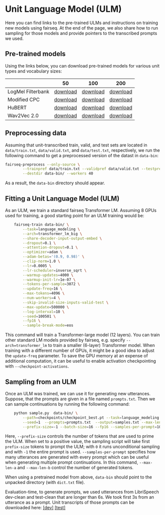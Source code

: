 # Unit Language Model (ULM)

Here you can find links to the pre-trained ULMs and instructions on training new models using fairseq. At the end of the page, we also share how to run sampling for those models and provide pointers to the transcribed prompts we used.

## Pre-trained models

Using the links below, you can download pre-trained models for various unit types and vocabulary sizes:

| | 50 | 100 | 200
|-|-|-|-
| LogMel Filterbank | [download](https://dl.fbaipublicfiles.com/textless_nlp/gslm/logmel/lm_km50/logmel50_lm.tgz)  |  [download](https://dl.fbaipublicfiles.com/textless_nlp/gslm/logmel/lm_km100/logmel100_lm.tgz) | [download](https://dl.fbaipublicfiles.com/textless_nlp/gslm/logmel/lm_km200/logmel200_lm.tgz)
| Modified CPC | [download](https://dl.fbaipublicfiles.com/textless_nlp/gslm/cpc/lm_km50/cpc50_lm.tgz) | [download](https://dl.fbaipublicfiles.com/textless_nlp/gslm/cpc/lm_km100/cpc100_lm.tgz) | [download](https://dl.fbaipublicfiles.com/textless_nlp/gslm/cpc/lm_km200/cpc200_lm.tgz)
| HuBERT | [download](https://dl.fbaipublicfiles.com/textless_nlp/gslm/hubert/lm_km50/hubert50_lm.tgz) | [download](https://dl.fbaipublicfiles.com/textless_nlp/gslm/hubert/lm_km100/hubert100_lm.tgz) | [download](https://dl.fbaipublicfiles.com/textless_nlp/gslm/hubert/lm_km200/hubert200_lm.tgz)
| Wav2Vec 2.0 | [download](https://dl.fbaipublicfiles.com/textless_nlp/gslm/w2v2/lm_km50/w2v2_50_lm.tgz) | [download](https://dl.fbaipublicfiles.com/textless_nlp/gslm/w2v2/lm_km100/w2v2_100_lm.tgz) | [download](https://dl.fbaipublicfiles.com/textless_nlp/gslm/w2v2/lm_km200/w2v2_200_lm.tgz)     


## Preprocessing data
Assuming that unit-transcribed train, valid, and test sets are located in `data/train.txt`, `data/valid.txt`, and `data/test.txt`, respectively,
we run the following command to get a preprocessed version of the datast in `data-bin`:

```bash
fairseq-preprocess --only-source \
        --trainpref data/train.txt --validpref data/valid.txt --testpref data/question.txt \
        --destdir data-bin/ --workers 40
```
As a result, the `data-bin` directory should appear.

## Fitting a Unit Language Model (ULM)
As an ULM, we train a standard fairseq Transformer LM. Assuming 8 GPUs used for training, a good starting point for an ULM training would be:
```bash
	fairseq-train data-bin/ \
        --task=language_modeling \
        --arch=transformer_lm_big \
        --share-decoder-input-output-embed \
        --dropout=0.1 \
        --attention-dropout=0.1 \
        --optimizer=adam \
        --adam-betas='(0.9, 0.98)' \
        --clip-norm=1.0 \
        --lr=0.0005 \
        --lr-scheduler=inverse_sqrt \
        --warmup-updates=4000 \
        --warmup-init-lr=1e-07 \
        --tokens-per-sample=3072 \
        --update-freq=16 \
        --max-tokens=4096 \
        --num-workers=4 \
        --skip-invalid-size-inputs-valid-test \
        --max-update=500000 \
        --log-interval=10 \
        --seed=100501 \
        --fp16 \
        --sample-break-mode=eos
```
This command will train a Transformer-large model (12 layers). You can train other standard LM models provided by fairseq, e.g. specify `--arch=transformer_lm` to train a smaller (6-layer) Transformer model. When training with a different number of GPUs, it might be a good idea to adjust the `update-freq` parameter. To save the GPU memory at an expense of additional computation, it can be useful to enable activation checkpointing with `--checkpoint-activations`.

## Sampling from an ULM
Once an ULM was trained, we can use it for generating new utterances. Suppose, that the prompts are given in a file named `prompts.txt`. Then we can sample continuations by running the following command:

```bash
    python sample.py  data-bin/ \
        --path=checkpoints/checkpoint_best.pt --task=language_modeling --sampling --temperature=0.7 \
        --seed=1  --prompts=prompts.txt  --output=samples.txt --max-len-a=0 --max-len-b=500 \
        --prefix-size=-1 --batch-size=16 --fp16 --samples-per-prompt=10
```
Here, `--prefix-size` controls the number of tokens that are used to prime the ULM. When set to a positive value, the sampling script will take first `prefix-size` tokens to prompt the ULM; with `0` it runs unconditional sampling and with `-1` the entire prompt is used. 
`--samples-per-prompt` specifies how many utterances are generated with every prompt which can be useful when generating multiple prompt continuations. In this command, `--max-len-a` and `--max-len-b` control the number of generated tokens. 

When using a pretrained model from above, `data-bin` should point to the unpacked directory (with `dict.txt` file).

Evaluation-time, to generate prompts, we used utterances from LibriSpeech dev-clean and test-clean that are longer than 6s. We took first 3s from an utterance as a prompt. Unit transcripts of those prompts can be downloaded here: [[dev]](https://dl.fbaipublicfiles.com/textless_nlp/gslm/eval_data/dev_prompts.tgz) [[test]](https://dl.fbaipublicfiles.com/textless_nlp/gslm/eval_data/test_prompts.tgz)

